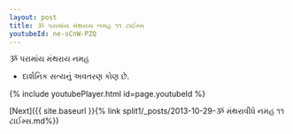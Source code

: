 ```yaml
---
layout: post
title: ૐ પરામાંય મંથરાય નમહ ૧૧ ટાઈમ્સ
youtubeId: ne-sCnW-PZQ
---
```

 
 
 ૐ પરામાંય મંથરાય નમહ  
 
 -  દાર્શનિક સત્યનું અવતરણ કોણ છે. 
 
  
 
  
 
 
 
 
 
 


{% include youtubePlayer.html id=page.youtubeId %}
 
[Next]({{ site.baseurl }}{% link  split1/_posts/2013-10-29-ૐ મંથરાવીધે નમહ ૧૧ ટાઈમ્સ.md%})
 
